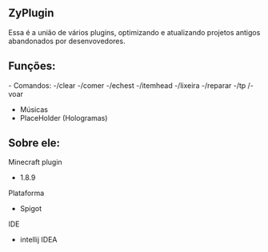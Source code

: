 <h2>ZyPlugin</h2>

<p>
  Essa é a união de vários plugins, optimizando e atualizando projetos antigos abandonados por desenvovedores.
</p>

<h2>Funções:</h2>
<p>
- Comandos:
  -/clear
  -/comer
  -/echest
  -/itemhead
  -/lixeira
  -/reparar
  -/tp
  /-voar

- Músicas
- PlaceHolder (Hologramas)
</p>

<h2>Sobre ele:</h2>
<p>

Minecraft plugin
- 1.8.9
  
Plataforma
- Spigot
  
IDE
- intellij IDEA
</p>
